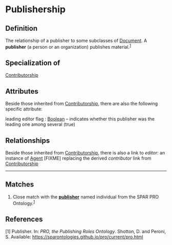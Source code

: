# Publishership

## Definition
The relationship of a publisher to some subclasses of [Document](https://github.com/EuroCRIS/CERIF-Core/blob/main/entities/Document.md).
A **publisher** (a person or an organization) publishes material.<sup>[1](#fn1)</sup>

## Specialization of
[Contributorship](https://github.com/EuroCRIS/CERIF-Core/blob/main/entities/Authorship.md)

## Attributes

Beside those inherited from [Contributorship](https://github.com/EuroCRIS/CERIF-Core/blob/main/entities/Contributorship.md#attributes), there are also the following specific attribute:

leading editor flag : [Boolean](https://github.com/EuroCRIS/CERIF-Core/blob/main/datatypes/Boolean.md) – indicates whether this publisher was the leading one among several (true)

## Relationships

Beside those inherited from [Contributorship](https://github.com/EuroCRIS/CERIF-Core/blob/main/entities/Contributorship.md#relationships), there is also a link to *editor*: an instance of [Agent](https://github.com/EuroCRIS/CERIF-Core/blob/main/entities/Agent.md) 
[FIXME] replacing the derived *contributor* link from [Contributorship](https://github.com/EuroCRIS/CERIF-Core/blob/main/entities/Contributorship.md) 

---
## Matches
1. Close match with the **[publisher](https://sparontologies.github.io/pro/current/pro.html#d4e893)** named individual from the SPAR PRO Ontology.<sup>[1](#fn1)</sup>

## References
<a name="fn1">\[1\]</a> Publisher. In: *PRO, the Publishing Roles Ontology*. Shotton, D. and Peroni, S. Available: https://sparontologies.github.io/pro/current/pro.html

